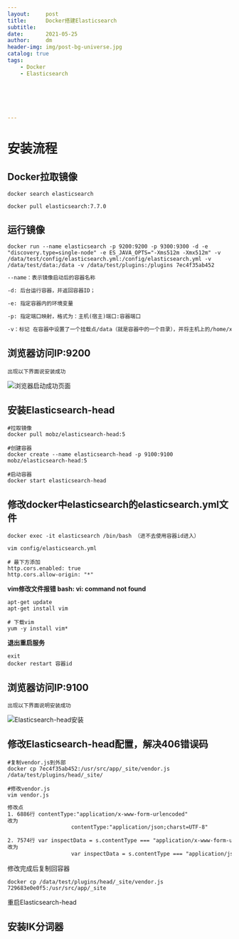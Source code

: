 ```yaml
---
layout:     post
title:      Docker搭建Elasticsearch
subtitle:   
date:       2021-05-25
author:     dm
header-img: img/post-bg-universe.jpg
catalog: true
tags:
    - Docker
    - Elasticsearch






---
```


# 安装流程

## Docker拉取镜像

``` shell
docker search elasticsearch

docker pull elasticsearch:7.7.0
```

## 运行镜像

``` shell
docker run --name elasticsearch -p 9200:9200 -p 9300:9300 -d -e "discovery.type=single-node" -e ES_JAVA_OPTS="-Xms512m -Xmx512m" -v /data/test/config/elasticsearch.yml:/config/elasticsearch.yml -v /data/test/data:/data -v /data/test/plugins:/plugins 7ec4f35ab452
```

``` tex
--name：表示镜像启动后的容器名称  

-d: 后台运行容器，并返回容器ID；

-e: 指定容器内的环境变量

-p: 指定端口映射，格式为：主机(宿主)端口:容器端口

-v：标记 在容器中设置了一个挂载点/data（就是容器中的一个目录），并将主机上的/home/xqh/myimage 目录中的内容关联到/data下
```

## 浏览器访问IP:9200

`出现以下界面说安装成功`

![浏览器启动成功页面](https://raw.githubusercontents.com/DongMing0103/MarkdownCloudImage/master/data/Elasticsearch%E5%90%AF%E5%8A%A8%E6%88%90%E5%8A%9F.jpg)

## 安装Elasticsearch-head

``` shell
#拉取镜像
docker pull mobz/elasticsearch-head:5

#创建容器
docker create --name elasticsearch-head -p 9100:9100 mobz/elasticsearch-head:5

#启动容器
docker start elasticsearch-head
```

## 修改docker中elasticsearch的elasticsearch.yml文件

``` shell
docker exec -it elasticsearch /bin/bash （进不去使用容器id进入）

vim config/elasticsearch.yml
```

``` shell
# 最下方添加
http.cors.enabled: true 
http.cors.allow-origin: "*"
```

**vim修改文件报错 bash: vi: command not found**

``` shell
apt-get update
apt-get install vim

# 下载vim
yum -y install vim*
```

**退出重启服务**

``` shell
exit
docker restart 容器id
```

## 浏览器访问IP:9100

`出现以下界面说明安装成功`

![Elasticsearch-head安装](https://raw.githubusercontents.com/DongMing0103/MarkdownCloudImage/master/data/Elasticsearch-head%E5%AE%89%E8%A3%85.jpg)

## 修改Elasticsearch-head配置，解决406错误码

``` shell
#复制vendor.js到外部
docker cp 7ec4f35ab452:/usr/src/app/_site/vendor.js /data/test/plugins/head/_site/

#修改vendor.js
vim vendor.js
```

``` tex
修改点
1. 6886行 contentType:"application/x-www-form-urlencoded" 
改为 
					contentType:"application/json;charst=UTF-8"
					
2. 7574行 var inspectData = s.contentType === "application/x-www-form-urlencoded" && 
改为
					var inspectData = s.contentType === "application/json;charset=UTF-8" && 
```



修改完成后复制回容器

``` shell
docker cp /data/test/plugins/head/_site/vendor.js 729683e0e0f5:/usr/src/app/_site
```

重启Elasticsearch-head

## 安装IK分词器


